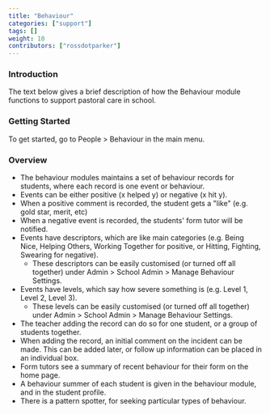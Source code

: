 ```yaml
---
title: "Behaviour"
categories: ["support"]
tags: []
weight: 10
contributors: ["rossdotparker"]
---
```


### Introduction

The text below gives a brief description of how the Behaviour module functions to support pastoral care in school.

### Getting Started

To get started, go to People > Behaviour in the main menu.

### Overview

*   The behaviour modules maintains a set of behaviour records for students, where each record is one event or behaviour.
*   Events can be either positive (x helped y) or negative (x hit y).
*   When a positive comment is recorded, the student gets a "like" (e.g. gold star, merit, etc)
*   When a negative event is recorded, the students' form tutor will be notified.
*   Events have descriptors, which are like main categories (e.g. Being Nice, Helping Others, Working Together for positive, or Hitting, Fighting, Swearing for negative).
    *   These descriptors can be easily customised (or turned off all together) under Admin > School Admin > Manage Behaviour Settings.
*   Events have levels, which say how severe something is (e.g. Level 1, Level 2, Level 3).
    *   These levels can be easily customised (or turned off all together) under Admin > School Admin > Manage Behaviour Settings.
*   The teacher adding the record can do so for one student, or a group of students together.
*   When adding the record, an initial comment on the incident can be made. This can be added later, or follow up information can be placed in an individual box.
*   Form tutors see a summary of recent behaviour for their form on the home page.
*   A behaviour summer of each student is given in the behaviour module, and in the student profile.
*   There is a pattern spotter, for seeking particular types of behaviour.
